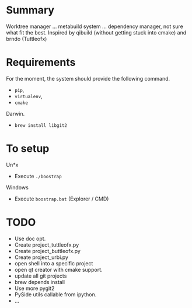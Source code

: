 # Summary

Worktree manager ... metabuild system ... dependency manager, not sure what fit the best.
Inspired by qibuild (without getting stuck into cmake) and brndo (Tuttleofx)

# Requirements
For the moment, the system should provide the following command.
  * `pip`,
  * `virtualenv`,
  * `cmake`

Darwin.
  * `brew install libgit2`

# To setup
Un*x
  * Execute `./boostrap`

Windows
  * Execute `boostrap.bat` (Explorer / CMD)

# TODO
  * Use doc opt.
  * Create project_tuttleofx.py
  * Create project_buttleofx.py
  * Create project_urbi.py
  * open shell into a specific project
  * open qt creator with cmake support.
  * update all git projects
  * brew depends install
  * Use more pygit2
  * PySide utils callable from ipython.
  * ...
